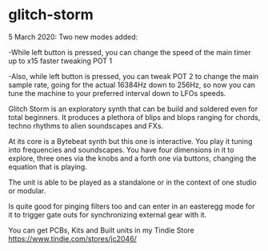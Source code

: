 # glitch-storm

5 March 2020: Two new modes added:

-While left button is pressed, you can change the speed of the main timer up to x15 faster tweaking POT 1

-Also, while left button is pressed, you can tweak POT 2 to change the main sample rate, going for the actual 16384Hz down to 256Hz, 
so now you can tune the machine to your preferred interval down to LFOs speeds.

Glitch Storm is an exploratory synth that can be build and soldered even for total beginners. It produces a plethora of blips and blops ranging for chords, techno rhythms to alien soundscapes and FXs.

At its core is a Bytebeat synth but this one is interactive. You play it tuning into frequencies and soundscapes. You have four dimensions in it to explore, three ones via the knobs and a forth one via buttons, changing the equation that is playing.

The unit is able to be played as a standalone or in the context of one studio or modular.

Is quite good for pinging filters too and can enter in an easteregg mode for it to trigger gate outs for synchronizing external gear with it.

You can get PCBs, Kits and Built units in my Tindie Store
https://www.tindie.com/stores/jc2046/
